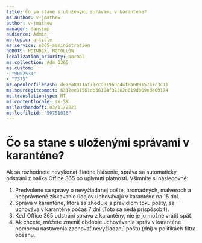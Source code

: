 ```yaml
---
title: Čo sa stane s uloženými správami v karanténe?
ms.author: v-jmathew
author: v-jmathew
manager: dansimp
audience: Admin
ms.topic: article
ms.service: o365-administration
ROBOTS: NOINDEX, NOFOLLOW
localization_priority: Normal
ms.collection: Adm_O365
ms.custom:
- "9002531"
- "7375"
ms.openlocfilehash: de7ea8011af792cd01963c44f8a60915747c3c11
ms.sourcegitcommit: 6312ee31561db36104f32282d019d069ede69174
ms.translationtype: MT
ms.contentlocale: sk-SK
ms.lasthandoff: 03/11/2021
ms.locfileid: "50751018"
---
```

# <a name="what-happens-to-quarantined-messages"></a>Čo sa stane s uloženými správami v karanténe?

Ak sa rozhodnete nevykonať žiadne hlásenie, správa sa automaticky odstráni z balíka Office 365 po uplynutí platnosti. Všimnite si nasledovné:

1. Predvolene sa správy o nevyžiadanej pošte, hromadných, malvéroch a neoprávnené získavanie údajov uchovávajú v karanténe na 15 dní.
2. Správa v karanténe, ktorá sa zhoduje s pravidlom toku pošty, sa uchováva v karanténe počas 7 dní (Toto sa nedá prispôsobiť).
3. Keď Office 365 odstráni správu z karantény, nie je ju možné vrátiť späť.
4. Ak chcete, môžete zmeniť obdobie uchovávania správ v karanténe pomocou nastavenia zachovať nevyžiadanú poštu (dni) v politikách filtra obsahu.
